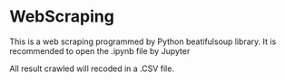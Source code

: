 # WebScraping
This is a web scraping programmed by Python beatifulsoup library.
It is recommended to open the .ipynb file by Jupyter

All result crawled will recoded in a .CSV file.
